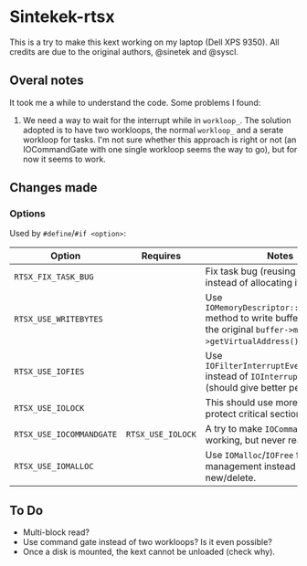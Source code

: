# Sintekek-rtsx

This is a try to make this kext working on my laptop (Dell XPS 9350). All credits are due to the original authors, @sinetek and @syscl.

## Overal notes

It took me a while to understand the code. Some problems I found:

1. We need a way to wait for the interrupt while in `workloop_`. The solution adopted is to have two workloops, the normal `workloop_` and a serate workloop for tasks. I'm not sure whether this approach is right or not (an IOCommandGate with one single workloop seems the way to go), but for now it seems to work.

## Changes made

### Options

Used by `#define`/`#if <option>`:

| Option                   | Requires          | Notes                                                                                                                       |
|--------------------------|-------------------|-----------------------------------------------------------------------------------------------------------------------------|
| `RTSX_FIX_TASK_BUG`      |                   | Fix task bug (reusing task pointer instead of allocating it).                                                               |
| `RTSX_USE_WRITEBYTES`    |                   | Use `IOMemoryDescriptor::writeBytes()` method to write buffer instead of the original `buffer->map()->getVirtualAddress()`. |
| `RTSX_USE_IOFIES`        |                   | Use `IOFilterInterruptEventSource` instead of `IOInterruptEventSource` (should give better performance)                     |
| `RTSX_USE_IOLOCK`        |                   | This should use more locks to protect critical sections.                                                                    |
| `RTSX_USE_IOCOMMANDGATE` | `RTSX_USE_IOLOCK` | A try to make `IOCommandGate` working, but never really worked.                                                             |
| `RTSX_USE_IOMALLOC`      |                   | Use `IOMalloc`/`IOFree` for memory management instead of new/delete.                                                        |

## To Do

 - Multi-block read?
 - Use command gate instead of two workloops? Is it even possible?
 - Once a disk is mounted, the kext cannot be unloaded (check why).
